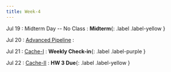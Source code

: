 ```yaml
---
title: Week-4
---
```



Jul 19
: Midterm Day -- No Class
  : **Midterm**{: .label .label-yellow }

Jul 20 
: [Advanced Pipeline](#)
  : 

Jul 21
: [Cache-I](#)
  : **Weekly Check-in**{: .label .label-purple }


Jul 22
: [Cache-II](#)
  : [](#)**HW 3 Due**{: .label .label-yellow }

